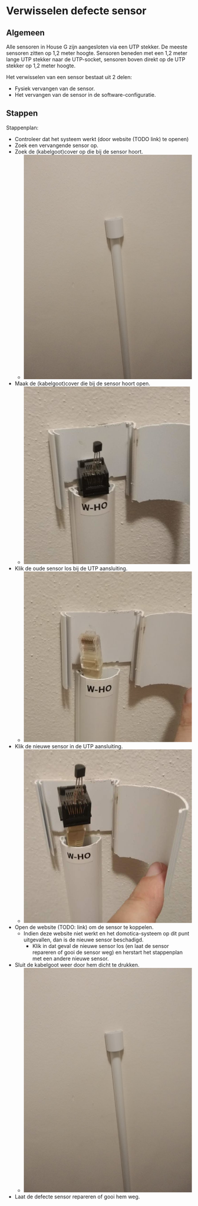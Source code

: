 # Verwisselen defecte sensor

## Algemeen

Alle sensoren in House G zijn aangesloten via een UTP stekker. De meeste sensoren zitten op 1,2 meter hoogte. Sensoren beneden met een 1,2 meter lange UTP stekker naar de UTP-socket, sensoren boven direkt op de UTP stekker op 1,2 meter hoogte.

Het verwisselen van een sensor bestaat uit 2 delen:
- Fysiek vervangen van de sensor.
- Het vervangen van de sensor in de software-configuratie.

## Stappen

Stappenplan:
- Controleer dat het systeem werkt (door website (TODO link) te openen)
- Zoek een vervangende sensor op.
- Zoek de (kabelgoot)cover op die bij de sensor hoort.
  - ![Sensor Cover Dicht](../../images/2020-10-24_sensor_closed.jpg)
- Maak de (kabelgoot)cover die bij de sensor hoort open.
  - ![Sensor Cover Open](../../images/2020-10-24_sensor_open.jpg)
- Klik de oude sensor los bij de UTP aansluiting.
  - ![Sensor Disconnect](../../images/2020-10-24_sensor_disconnected.jpg)
- Klik de nieuwe sensor in de UTP aansluiting.
  - ![Sensor Disconnect](../../images/2020-10-24_sensor_connected.jpg)
- Open de website (TODO: link) om de sensor te koppelen.
  - Indien deze website niet werkt en het domotica-systeem op dit punt uitgevallen, dan is de nieuwe sensor beschadigd.
     - Klik in dat geval de nieuwe sensor los (en laat de sensor repareren of gooi de sensor weg) en herstart het stappenplan met een andere nieuwe sensor.
- Sluit de kabelgoot weer door hem dicht te drukken.
  - ![Sensor Cover Dicht](../../images/2020-10-24_sensor_closed.jpg)
- Laat de defecte sensor repareren of gooi hem weg.

